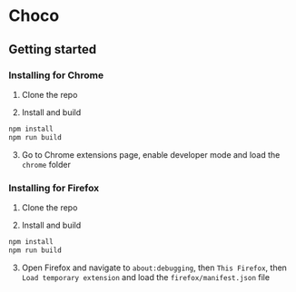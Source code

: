 # Choco

## Getting started

### Installing for Chrome

1. Clone the repo

2. Install and build
```bash
npm install
npm run build
```

3. Go to Chrome extensions page, enable developer mode and load the `chrome` folder

### Installing for Firefox

1. Clone the repo

2. Install and build
```bash
npm install
npm run build
```

3. Open Firefox and navigate to `about:debugging`, then `This Firefox`, then `Load temporary extension` and load the `firefox/manifest.json` file
